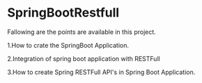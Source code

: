 # SpringBootRestfull

Fallowing are the points are available in this project.

1.How to crate the SpringBoot Application.

2.Integration of spring boot application with RESTFull

3.How to create Spring RESTFull API's in Spring Boot Application.
